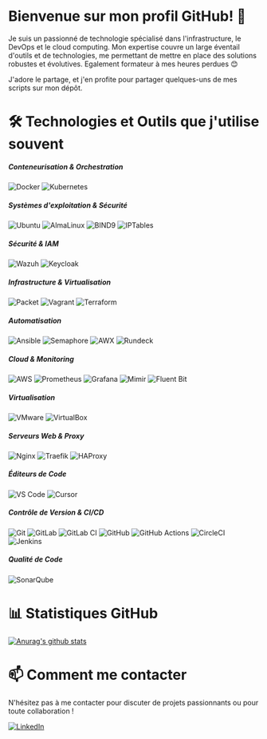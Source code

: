 # Bienvenue sur mon profil GitHub! 👋

Je suis un passionné de technologie spécialisé dans l'infrastructure, le DevOps et le cloud computing. Mon expertise couvre un large éventail d'outils et de technologies, me permettant de mettre en place des solutions robustes et évolutives. Egalement formateur à mes heures perdues :blush:


J'adore le partage, et j'en profite pour partager quelques-uns de mes scripts sur mon dépôt.
# 🛠 Technologies et Outils que j'utilise souvent

##### Conteneurisation & Orchestration
![Docker](https://img.shields.io/badge/Docker-2496ED?style=for-the-badge&logo=docker&logoColor=white)
![Kubernetes](https://img.shields.io/badge/Kubernetes-326CE5?style=for-the-badge&logo=kubernetes&logoColor=white)

##### Systèmes d'exploitation & Sécurité
![Ubuntu](https://img.shields.io/badge/Ubuntu-E95420?style=for-the-badge&logo=ubuntu&logoColor=white)
![AlmaLinux](https://img.shields.io/badge/AlmaLinux-EE0000?style=for-the-badge&logo=almalinux&logoColor=white)
![BIND9](https://img.shields.io/badge/BIND9-00599C?style=for-the-badge)
![IPTables](https://img.shields.io/badge/IPTables-FF9900?style=for-the-badge)

##### Sécurité & IAM
![Wazuh](https://img.shields.io/badge/Wazuh-2C39BD?style=for-the-badge&logo=wazuh&logoColor=white)
![Keycloak](https://img.shields.io/badge/Keycloak-00B1E7?style=for-the-badge&logo=keycloak&logoColor=white)

##### Infrastructure & Virtualisation
![Packet](https://img.shields.io/badge/Packet-0061FE?style=for-the-badge)
![Vagrant](https://img.shields.io/badge/Vagrant-1868F2?style=for-the-badge&logo=vagrant&logoColor=white)
![Terraform](https://img.shields.io/badge/Terraform-7B42BC?style=for-the-badge&logo=terraform&logoColor=white)

##### Automatisation
![Ansible](https://img.shields.io/badge/Ansible-EE0000?style=for-the-badge&logo=ansible&logoColor=white)
![Semaphore](https://img.shields.io/badge/Semaphore-19A974?style=for-the-badge&logo=semaphore&logoColor=white)
![AWX](https://img.shields.io/badge/AWX-EE0000?style=for-the-badge)
![Rundeck](https://img.shields.io/badge/Rundeck-F9BE03?style=for-the-badge)

##### Cloud & Monitoring
![AWS](https://img.shields.io/badge/AWS-232F3E?style=for-the-badge&logo=amazonaws&logoColor=white)
![Prometheus](https://img.shields.io/badge/Prometheus-E6522C?style=for-the-badge&logo=prometheus&logoColor=white)
![Grafana](https://img.shields.io/badge/Grafana-F46800?style=for-the-badge&logo=grafana&logoColor=white)
![Mimir](https://img.shields.io/badge/Mimir-464646?style=for-the-badge)
![Fluent Bit](https://img.shields.io/badge/Fluent%20Bit-49BDA5?style=for-the-badge&logo=fluentbit&logoColor=white)

##### Virtualisation
![VMware](https://img.shields.io/badge/VMware-607078?style=for-the-badge&logo=vmware&logoColor=white)
![VirtualBox](https://img.shields.io/badge/VirtualBox-183A61?style=for-the-badge&logo=virtualbox&logoColor=white)

##### Serveurs Web & Proxy
![Nginx](https://img.shields.io/badge/Nginx-009639?style=for-the-badge&logo=nginx&logoColor=white)
![Traefik](https://img.shields.io/badge/Traefik-24A1C1?style=for-the-badge&logo=traefik&logoColor=white)
![HAProxy](https://img.shields.io/badge/HAProxy-00B837?style=for-the-badge&logo=haproxy&logoColor=white)

##### Éditeurs de Code
![VS Code](https://img.shields.io/badge/VS%20Code-007ACC?style=for-the-badge&logo=visualstudiocode&logoColor=white)
![Cursor](https://img.shields.io/badge/Cursor-00A0E4?style=for-the-badge)

##### Contrôle de Version & CI/CD
![Git](https://img.shields.io/badge/Git-F05032?style=for-the-badge&logo=git&logoColor=white)
![GitLab](https://img.shields.io/badge/GitLab-FC6D26?style=for-the-badge&logo=gitlab&logoColor=white)
![GitLab CI](https://img.shields.io/badge/GitLab%20CI-FC6D26?style=for-the-badge&logo=gitlab&logoColor=white)
![GitHub](https://img.shields.io/badge/GitHub-181717?style=for-the-badge&logo=github&logoColor=white)
![GitHub Actions](https://img.shields.io/badge/GitHub%20Actions-2088FF?style=for-the-badge&logo=githubactions&logoColor=white)
![CircleCI](https://img.shields.io/badge/CircleCI-343434?style=for-the-badge&logo=circleci&logoColor=white)
![Jenkins](https://img.shields.io/badge/Jenkins-D24939?style=for-the-badge&logo=jenkins&logoColor=white)

##### Qualité de Code
![SonarQube](https://img.shields.io/badge/SonarQube-4E9BCD?style=for-the-badge&logo=sonarqube&logoColor=white)

# 📊 Statistiques GitHub

[![Anurag's github stats](https://github-readme-stats.vercel.app/api?username=samderkaoui&theme=blue-green)](https://github.com/anuraghazra/github-readme-stats)

# 📫 Comment me contacter

N'hésitez pas à me contacter pour discuter de projets passionnants ou pour toute collaboration !

[![LinkedIn](https://img.shields.io/badge/LinkedIn-0077B5?style=for-the-badge&logo=linkedin&logoColor=white)](https://www.linkedin.com/in/samir-derkaoui/)
